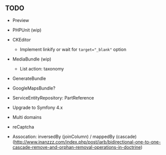 ## TODO ##
- Preview
- PHPUnit (wip)

- CKEditor
	- Implement linkify or wait for `target="_blank"` option

- MediaBundle (wip) 
	- List action: taxonomy
- GenerateBundle
- GoogleMapsBundle?

- ServiceEntityRepository: PartReference

- Upgrade to Symfony 4.x

- Multi domains

- reCaptcha

- Assocation: inversedBy (joinColumn) / mappedBy (cascade) (http://www.inanzzz.com/index.php/post/iarb/bidirectional-one-to-one-cascade-remove-and-orphan-removal-operations-in-doctrine)
